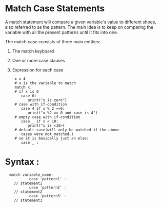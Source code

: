# Match Case Statements

A match statement will compare a given variable's value to different shpes, also referred to as the pattern. The main idea is to keep on comparing the variable with all the present patterns until it fits into one.

The match case consists of three main entities: 

1. The match keyboard
2. One or more case clauses
3. Expression for each case

        x = 4
        # x is the variable to match
        match x: 
        # if x is 0
           case 0: 
              print("x is zero")
        # case with if-condition
           case 4 if x % 2 ==0:
              print("x %2 == 0 and case is 4")
        # empty case with if-condition
           case _ if x < 10:
              print("x is <10>)            
        # default case(will only be matched if the above 
           cases were not matched.)
        # so it is basically just an else: 
           case _ :         

# Syntax : 

      match variable_name: 
               case 'pattern1' :
        // statement1
               case 'pattern2' :
        // statement2
               case 'pattern3' :
        // statement3                      

